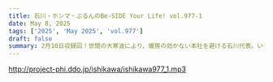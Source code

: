 ```yaml
---
title: 石川・ホンマ・ぶるんのBe-SIDE Your Life! vol.977-1
date: May 8, 2025
tags: ['2025', 'May 2025', 'vol.977']
draft: false
summary: 2月10日収録回！世間の大寒波により、暖房の効かない本社を避ける石川代表。いやいや、エアコン修繕の稟議は、アナタが通さなくちゃ！さて、ここ1週間の動向を語っていきます...
---
```


http://project-phi.ddo.jp/ishikawa/ishikawa977_1.mp3